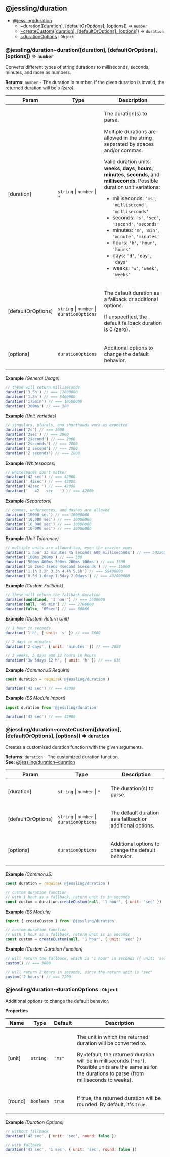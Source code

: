 <a name="module_@jessling/duration"></a>

## @jessling/duration

* [@jessling/duration](#module_@jessling/duration)
    * [~duration([duration], [defaultOrOptions], [options])](#module_@jessling/duration..duration) ⇒ <code>number</code>
    * [~createCustom([duration], [defaultOrOptions], [options])](#module_@jessling/duration..createCustom) ⇒ <code>duration</code>
    * [~durationOptions](#module_@jessling/duration..durationOptions) : <code>Object</code>

<a name="module_@jessling/duration..duration"></a>

### @jessling/duration~duration([duration], [defaultOrOptions], [options]) ⇒ <code>number</code>
Converts different types of string durations to milliseconds, seconds, minutes, and more as numbers.

**Returns**: <code>number</code> - The duration in number.
                  If the given duration is invalid, the returned duration will be `0` *(zero)*.  
<table>
  <thead>
    <tr>
      <th>Param</th><th>Type</th><th>Description</th>
    </tr>
  </thead>
  <tbody>
<tr>
    <td>[duration]</td><td><code>string</code> | <code>number</code> | <code>*</code></td><td><p>The duration(s) to parse.</p>
<p>  Multiple durations are allowed in the string separated by spaces and/or commas.</p>
<p>  Valid duration units: <strong>weeks</strong>, <strong>days</strong>, <strong>hours</strong>, <strong>minutes</strong>, <strong>seconds</strong>, and <strong>milliseconds</strong>.
  Possible duration unit variations:</p>
<ul>
<li>milliseconds: <code>&#39;ms&#39;</code>, <code>&#39;millisecond&#39;</code>, <code>&#39;milliseconds&#39;</code></li>
<li>seconds:      <code>&#39;s&#39;</code>,  <code>&#39;sec&#39;</code>,         <code>&#39;second&#39;</code>,      <code>&#39;seconds&#39;</code></li>
<li>minutes:      <code>&#39;m&#39;</code>,  <code>&#39;min&#39;</code>,         <code>&#39;minute&#39;</code>,      <code>&#39;minutes&#39;</code></li>
<li>hours:        <code>&#39;h&#39;</code>,  <code>&#39;hour&#39;</code>,        <code>&#39;hours&#39;</code></li>
<li>days:         <code>&#39;d&#39;</code>,  <code>&#39;day&#39;</code>,         <code>&#39;days&#39;</code></li>
<li>weeks:        <code>&#39;w&#39;</code>,  <code>&#39;week&#39;</code>,        <code>&#39;weeks&#39;</code></li>
</ul>
</td>
    </tr><tr>
    <td>[defaultOrOptions]</td><td><code>string</code> | <code>number</code> | <code>durationOptions</code></td><td><p>The default duration as a fallback or additional options.</p>
<p>  If unspecified, the default fallback duration is 0 (zero).</p>
</td>
    </tr><tr>
    <td>[options]</td><td><code>durationOptions</code></td><td><p>Additional options to change the default behavior.</p>
</td>
    </tr>  </tbody>
</table>

**Example** *(General Usage)*  
```js
// these will return milliseconds
duration('3.5h') // === 12600000
duration('1.5h') // === 5400000
duration('175min') // === 10500000
duration('300ms') // === 300
```
**Example** *(Unit Varieties)*  
```js
// singulars, plurals, and shorthands work as expected
duration('2s') // === 2000
duration('2sec') // === 2000
duration('2second') // === 2000
duration('2seconds') // === 2000
duration('2 second') // === 2000
duration('2 seconds') // === 2000
```
**Example** *(Whitespaces)*  
```js
// whitespaces don't matter
duration('42 sec') // === 42000
duration(' 42sec') // === 42000
duration('42sec ') // === 42000
duration('   42   sec   ') // === 42000
```
**Example** *(Separators)*  
```js
// commas, underscores, and dashes are allowed
duration('10000 sec') // === 10000000
duration('10,000 sec') // === 10000000
duration('10_000 sec') // === 10000000
duration('10-000 sec') // === 10000000
```
**Example** *(Unit Tolerance)*  
```js
// multiple units are allowed too, even the crazier ones
duration('1 hour 23 minutes 45 seconds 600 milliseconds') // === 5025600
duration('100ms 200ms') // === 300
duration('500ms 400ms 300ms 200ms 100ms') // === 1500
duration('1s 2sec 3secs 4second 5seconds') // === 15000
duration('1.1h 2.2h 3.3h 4.4h 5.5h') // === 59400000
duration('0.5d 1.0day 1.5day 2.0days') // === 432000000
```
**Example** *(Custom Fallback)*  
```js
// these will return the fallback duration
duration(undefined, '1 hour') // === 3600000
duration(null, '45 min') // === 2700000
duration(false, '60sec') // === 60000
```
**Example** *(Custom Return Unit)*  
```js
// 1 hour in seconds
duration('1 h', { unit: 's' }) // === 3600

// 2 days in minutes
duration('2 days', { unit: 'minutes' }) // === 2880

// 3 weeks, 5 days and 12 hours in hours
duration('3w 5days 12 h', { unit: 'h' }) // === 636
```
**Example** *(CommonJS Require)*  
```js
const duration = require('@jessling/duration')

duration('42 sec') // === 42000
```
**Example** *(ES Module Import)*  
```js
import duration from '@jessling/duration'

duration('42 sec') // === 42000
```
<a name="module_@jessling/duration..createCustom"></a>

### @jessling/duration~createCustom([duration], [defaultOrOptions], [options]) ⇒ <code>duration</code>
Creates a customized duration function with the given arguments.

**Returns**: <code>duration</code> - The customized duration function.  
**See**: [@jessling/duration~duration](@jessling/duration~duration)  
<table>
  <thead>
    <tr>
      <th>Param</th><th>Type</th><th>Description</th>
    </tr>
  </thead>
  <tbody>
<tr>
    <td>[duration]</td><td><code>string</code> | <code>number</code> | <code>*</code></td><td><p>The duration(s) to parse.</p>
</td>
    </tr><tr>
    <td>[defaultOrOptions]</td><td><code>string</code> | <code>number</code> | <code>durationOptions</code></td><td><p>The default duration as a fallback or additional options.</p>
</td>
    </tr><tr>
    <td>[options]</td><td><code>durationOptions</code></td><td><p>Additional options to change the default behavior.</p>
</td>
    </tr>  </tbody>
</table>

**Example** *(CommonJS)*  
```js
const duration = require('@jessling/duration')

// custom duration function
// with 1 hour as a fallback, return unit is in seconds
const custom = duration.createCustom(null, '1 hour', { unit: 'sec' })
```
**Example** *(ES Module)*  
```js
import { createCustom } from '@jessling/duration'

// custom duration function
// with 1 hour as a fallback, return unit is in seconds
const custom = createCustom(null, '1 hour', { unit: 'sec' })
```
**Example** *(Custom Duration Function)*  
```js
// will return the fallback, which is "1 hour" in seconds ({ unit: 'sec' })
custom() // === 3600

// will return 2 hours in seconds, since the return unit is "sec"
custom('2 hours') // === 7200
```
<a name="module_@jessling/duration..durationOptions"></a>

### @jessling/duration~durationOptions : <code>Object</code>
Additional options to change the default behavior.

**Properties**

<table>
  <thead>
    <tr>
      <th>Name</th><th>Type</th><th>Default</th><th>Description</th>
    </tr>
  </thead>
  <tbody>
<tr>
    <td>[unit]</td><td><code>string</code></td><td><code>&quot;ms&quot;</code></td><td><p>The unit in which the returned duration will be converted to.</p>
<p>  By default, the returned duration will be in milliseconds (<code>&#39;ms&#39;</code>).
  Possible units are the same as for the durations to parse (from milliseconds to weeks).</p>
</td>
    </tr><tr>
    <td>[round]</td><td><code>boolean</code></td><td><code>true</code></td><td><p>If true, the returned duration will be rounded. By default, it&#39;s <code>true</code>.</p>
</td>
    </tr>  </tbody>
</table>

**Example** *(Duration Options)*  
```js
// without fallback
duration('42 sec', { unit: 'sec', round: false })

// with fallback
duration('42 sec', '1 sec', { unit: 'sec', round: false })
```
